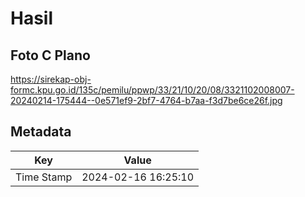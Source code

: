 # Hasil

## Foto C Plano

https://sirekap-obj-formc.kpu.go.id/135c/pemilu/ppwp/33/21/10/20/08/3321102008007-20240214-175444--0e571ef9-2bf7-4764-b7aa-f3d7be6ce26f.jpg


## Metadata

| Key        | Value               |
| ---------- | ------------------- |
| Time Stamp | 2024-02-16 16:25:10 |



